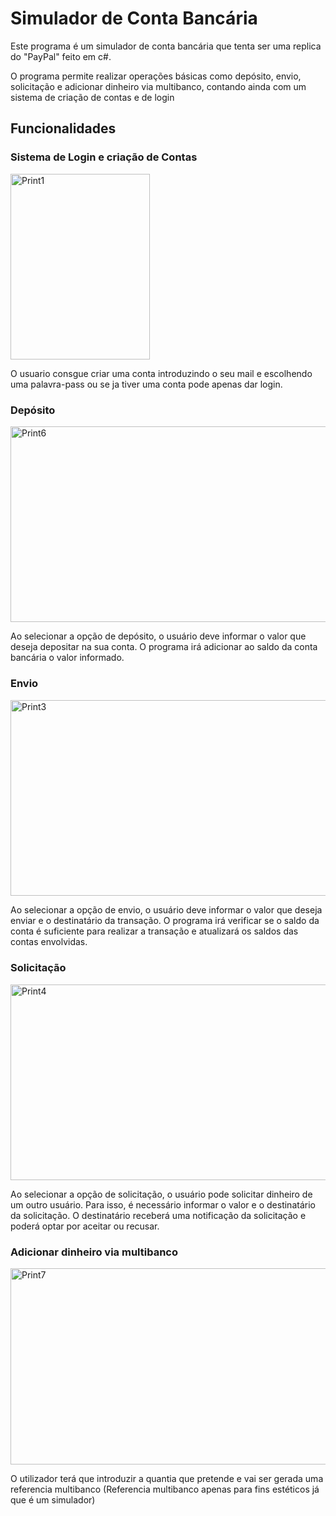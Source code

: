 <div>
  <h1>Simulador de Conta Bancária</h1>
  <p>Este programa é um simulador de conta bancária que tenta ser uma replica do "PayPal" feito em c#.</p>
  <p>O programa permite realizar operações básicas como depósito, envio, solicitação e adicionar dinheiro via multibanco, contando ainda com um sistema de criação de contas e de login</p>
  <h2>Funcionalidades</h2>
  <h3>Sistema de Login e criação de Contas</h3>
  
  <a data-flickr-embed="true" href="https://www.flickr.com/photos/198349007@N06/52903148785/in/album-72177720308331949/" title="Print1"><img src="https://live.staticflickr.com/65535/52903148785_9920291f34_z.jpg" width="223" height="297" alt="Print1"/></a>
  
  <p>O usuario consgue criar uma conta introduzindo o seu mail e escolhendo uma palavra-pass ou se ja tiver uma conta pode apenas dar login.</p>
  <h3>Depósito</h3>
  
  <a data-flickr-embed="true" href="https://www.flickr.com/photos/198349007@N06/52902925334/in/dateposted-public/" title="Print6"><img src="https://live.staticflickr.com/65535/52902925334_fd412c4439_b.jpg" width="512" height="313.5" alt="Print6"/></a>
  <p>Ao selecionar a opção de depósito, o usuário deve informar o valor que deseja depositar na sua conta. O programa irá adicionar ao saldo da conta bancária o valor informado.</p>
  <h3>Envio</h3>
  
  <a data-flickr-embed="true" href="https://www.flickr.com/photos/198349007@N06/52902765306/in/dateposted-public/" title="Print3"><img src="https://live.staticflickr.com/65535/52902765306_f3bdb7a1c3_b.jpg" width="512" height="313.5" alt="Print3"/></a>
  
  <p>Ao selecionar a opção de envio, o usuário deve informar o valor que deseja enviar e o destinatário da transação. O programa irá verificar se o saldo da conta é suficiente para realizar a transação e atualizará os saldos das contas envolvidas.</p>
  <h3>Solicitação</h3>
  
  <a data-flickr-embed="true" href="https://www.flickr.com/photos/198349007@N06/52903197955/in/album-72177720308331949/" title="Print4"><img src="https://live.staticflickr.com/65535/52903197955_15913d3a06_b.jpg" width="512" height="313.5" alt="Print4"/></a>
  
  <p>Ao selecionar a opção de solicitação, o usuário pode solicitar dinheiro de um outro usuário. Para isso, é necessário informar o valor e o destinatário da solicitação. O destinatário receberá uma notificação da solicitação e poderá optar por aceitar ou recusar.</p>
  <h3>Adicionar dinheiro via multibanco</h3>
  
  <a data-flickr-embed="true" href="https://www.flickr.com/photos/198349007@N06/52902765411/in/album-72177720308331949/" title="Print7"><img src="https://live.staticflickr.com/65535/52902765411_16762b2d2f_b.jpg" width="512" height="313.5" alt="Print7"/></a>
  
  <p>O utilizador terá que introduzir a quantia que pretende e vai ser gerada uma referencia multibanco (Referencia multibanco apenas para fins estéticos já que é um simulador)</p>
</div>
